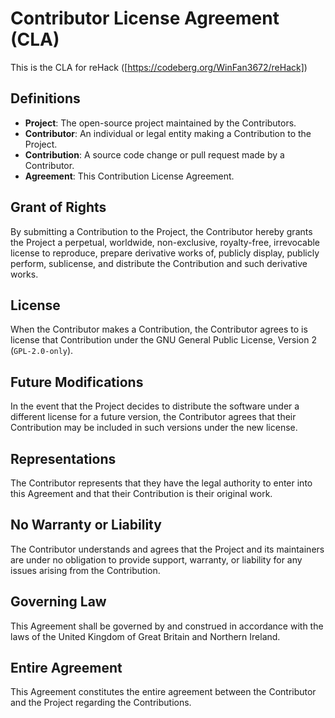 # Contributor License Agreement (CLA)
This is the CLA for reHack ([https://codeberg.org/WinFan3672/reHack])
## Definitions
* **Project**: The open-source project maintained by the Contributors.
* **Contributor**: An individual or legal entity making a Contribution to the Project.
* **Contribution**: A source code change or pull request made by a Contributor.
* **Agreement**: This Contribution License Agreement.

## Grant of Rights
By submitting a Contribution to the Project, the Contributor hereby grants the Project a perpetual, worldwide, non-exclusive, royalty-free, irrevocable license to reproduce, prepare derivative works of, publicly display, publicly perform, sublicense, and distribute the Contribution and such derivative works.

## License
When the Contributor makes a Contribution, the Contributor agrees to is license that Contribution under the GNU General Public License, Version 2 (`GPL-2.0-only`). 

## Future Modifications
In the event that the Project decides to distribute the software under a different license for a future version, the Contributor agrees that their Contribution may be included in such versions under the new license.

## Representations
The Contributor represents that they have the legal authority to enter into this Agreement and that their Contribution is their original work.

## No Warranty or Liability
The Contributor understands and agrees that the Project and its maintainers are under no obligation to provide support, warranty, or liability for any issues arising from the Contribution.

## Governing Law
This Agreement shall be governed by and construed in accordance with the laws of the United Kingdom of Great Britain and Northern Ireland.

## Entire Agreement
This Agreement constitutes the entire agreement between the Contributor and the Project regarding the Contributions.

